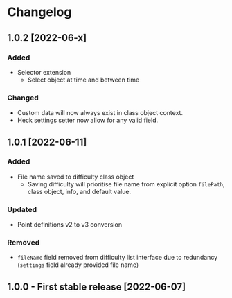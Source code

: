 # Changelog

## 1.0.2 [2022-06-x]

### Added

-   Selector extension
    -   Select object at time and between time

### Changed

-   Custom data will now always exist in class object context.
-   Heck settings setter now allow for any valid field.

## 1.0.1 [2022-06-11]

### Added

-   File name saved to difficulty class object
    -   Saving difficulty will prioritise file name from explicit option `filePath`, class object, info, and default value.

### Updated

-   Point definitions v2 to v3 conversion

### Removed

-   `fileName` field removed from difficulty list interface due to redundancy (`settings` field already provided file
    name)

## 1.0.0 - First stable release [2022-06-07]
